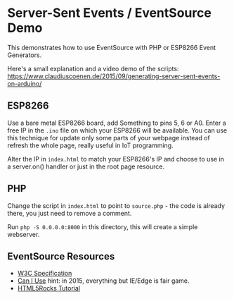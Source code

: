 # Server-Sent Events / EventSource Demo

This demonstrates how to use EventSource with PHP or ESP8266 Event Generators.

Here's a small explanation and a video demo of the scripts:  
https://www.claudiuscoenen.de/2015/09/generating-server-sent-events-on-arduino/


## ESP8266

Use a bare metal ESP8266 board, add Something to pins 5, 6 or A0. 
Enter a free IP in the `.ino` file on which your ESP8266 will be available.
You can use this technique for update only some parts of your webpage instead
of refresh the whole page, really useful in IoT programming.

Alter the IP in `index.html` to match your ESP8266's IP and choose to use in
a server.on() handler or just in the root page resource.


## PHP

Change the script in `index.html` to point to `source.php` - the code is already
there, you just need to remove a comment.

Run `php -S 0.0.0.0:8000` in this directory, this will create a simple webserver.


## EventSource Resources

* [W3C Specification](http://www.w3.org/TR/eventsource/)
* [Can I Use](http://caniuse.com/#feat=eventsource) hint: in 2015, everything but IE/Edge is fair game.
* [HTML5Rocks Tutorial](www.html5rocks.com/en/tutorials/eventsource/basics/)
